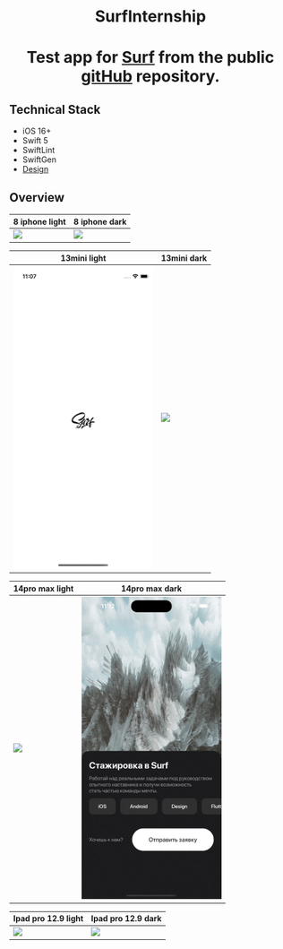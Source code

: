 <h1 align="center">SurfInternship</h1> 
<h1 align="center">Test app for <a href="https://surf.ru">Surf</a> from the public <a href="https://github.com/surfstudio/Surf-iOS-Developers/blob/master/Docs/Hiring/students-test-project.md">gitHub</a> repository.</h1> 


## Technical Stack

* iOS 16+
* Swift 5
* SwiftLint
* SwiftGen
* <a href="https://www.figma.com/file/S4ucVLUHYc0vLg2p1Xnart/IOS-стажировка?node-id=45%3A77&t=VmBumf97MCpUCuot-0">Design</a>

## Overview

<table>
    <thead>
        <tr>
            <th>8 iphone light</th>
            <th>8 iphone dark</th>
        </tr>
    </thead>
    <tbody>
        <tr>
            <td>
                <img width="250" src="gif/8-light.gif">
            </td>
            <td>
                <img width="250" src="gif/8-dark.gif">
            </td>
        </tr>
    </tbody>
</table>

<table>
    <thead>
        <tr>
            <th>13mini light</th>
            <th>13mini dark</th>
        </tr>
    </thead>
    <tbody>
        <tr>
            <td>
                <img width="250" src="gif/13mini-light.gif">
            </td>
            <td>
                <img width="250" src="gif/13mini-dark.gif">
            </td>
        </tr>
    </tbody>
</table>

<table>
    <thead>
        <tr>
            <th>14pro max light</th>
            <th>14pro max dark</th>
        </tr>
    </thead>
    <tbody>
        <tr>
            <td>
                <img width="250" src="gif/14pro-max-light.gif">
            </td>
            <td>
                <img width="250" src="gif/14pro-max-dark.gif">
            </td>
        </tr>
    </tbody>
</table>

<table>
    <thead>
        <tr>
            <th>Ipad pro 12.9 light</th>
            <th>Ipad pro 12.9 dark</th>
        </tr>
    </thead>
    <tbody>
        <tr>
            <td>
                <img width="250" src="gifipad-12.9-light.gif">
            </td>
            <td>
                <img width="250" src="gif/ipad-12.9-dark.gif">
            </td>
        </tr>
    </tbody>
</table>

<table>
    <thead>
        </tr>
    </tbody>
</table>


